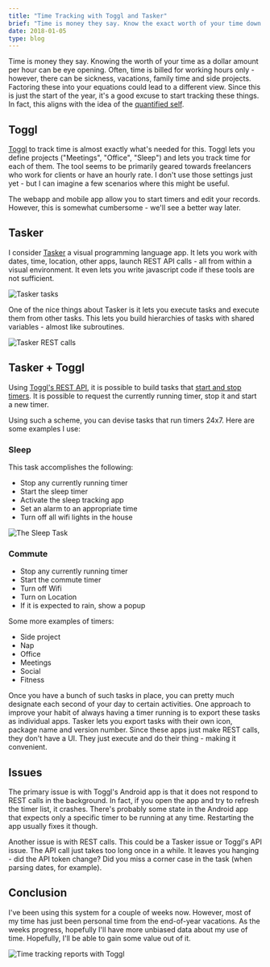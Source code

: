 ```yaml
---
title: "Time Tracking with Toggl and Tasker"
brief: "Time is money they say. Know the exact worth of your time down to the dollar."
date: 2018-01-05
type: blog
---
```


Time is money they say. Knowing the worth of your time as a dollar amount per hour can be eye opening. Often, time is billed for working hours only - however, there can be sickness, vacations, family time and side projects. Factoring these into your equations could lead to a different view. Since this is just the start of the year, it's a good excuse to start tracking these things. In fact, this aligns with the idea of the [quantified self](https://en.wikipedia.org/wiki/Quantified_self).

## Toggl
[Toggl](https://toggl.com/) to track time is almost exactly what's needed for this. Toggl lets you define projects ("Meetings", "Office", "Sleep") and lets you track time for each of them. The tool seems to be primarily geared towards freelancers who work for clients or have an hourly rate. I don't use those settings just yet - but I can imagine a few scenarios where this might be useful.

The webapp and mobile app allow you to start timers and edit your records. However, this is somewhat cumbersome - we'll see a better way later.


## Tasker
I consider [Tasker](http://tasker.dinglisch.net/) a visual programming language app. It lets you work with dates, time, location, other apps, launch REST API calls - all from within a visual environment. It even lets you write javascript code if these tools are not sufficient.

![Tasker tasks](/img/tasker-tasks.png)

One of the nice things about Tasker is it lets you execute tasks and execute them from other tasks. This lets you build hierarchies of tasks with shared variables - almost like subroutines.

![Tasker REST calls](/img/tasker-rest.png)

## Tasker + Toggl
Using [Toggl's REST API](https://github.com/toggl/toggl_api_docs/blob/master/toggl_api.md), it is possible to build tasks that [start and stop timers](https://github.com/toggl/toggl_api_docs/blob/master/chapters/time_entries.md). It is possible to request the currently running timer, stop it and start a new timer.

Using such a scheme, you can devise tasks that run timers 24x7. Here are some examples I use:

### Sleep
This task accomplishes the following:

- Stop any currently running timer
- Start the sleep timer
- Activate the sleep tracking app
- Set an alarm to an appropriate time
- Turn off all wifi lights in the house

![The Sleep Task](/img/sleep-task.png)

### Commute

- Stop any currently running timer
- Start the commute timer
- Turn off Wifi
- Turn on Location
- If it is expected to rain, show a popup

Some more examples of timers:

- Side project
- Nap
- Office
- Meetings
- Social
- Fitness

Once you have a bunch of such tasks in place, you can pretty much designate each second of your day to certain activities. One approach to improve your habit of always having a timer running is to export these tasks as individual apps. Tasker lets you export tasks with their own icon, package name and version number. Since these apps just make REST calls, they don't have a UI. They just execute and do their thing - making it convenient.

## Issues
The primary issue is with Toggl's Android app is that it does not respond to REST calls in the background. In fact, if you open the app and try to refresh the timer list, it crashes. There's probably some state in the Android app that expects only a specific timer to be running at any time. Restarting the app usually fixes it though.

Another issue is with REST calls. This could be a Tasker issue or Toggl's API issue. The API call just takes too long once in a while. It leaves you hanging - did the API token change? Did you miss a corner case in the task (when parsing dates, for example).

## Conclusion
I've been using this system for a couple of weeks now. However, most of my time has just been personal time from the end-of-year vacations. As the weeks progress, hopefully I'll have more unbiased data about my use of time. Hopefully, I'll be able to gain some value out of it.

![Time tracking reports with Toggl](/img/toggl-time-jan-2018.png)
